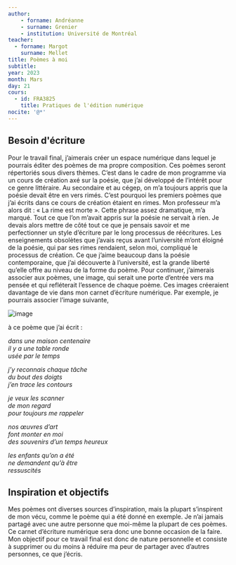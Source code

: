 ```yaml
--- 
author: 
    - forname: Andréanne
    - surname: Grenier
    - institution: Université de Montréal
teacher: 
  - forname: Margot
    surname: Mellet
title: Poèmes à moi
subtitle: 
year: 2023
month: Mars
day: 21
cours:
  - id: FRA3825
    title: Pratiques de l'édition numérique
nocite: '@*'
---
```






## Besoin d'écriture ##

Pour le travail final, j’aimerais créer un espace numérique dans lequel je pourrais éditer des poèmes de ma propre composition. Ces poèmes seront répertoriés sous divers thèmes. C’est dans le cadre de mon programme via un cours de création axé sur la poésie, que j’ai développé de l’intérêt pour ce genre littéraire. Au secondaire et au cégep, on m’a toujours appris que la poésie devait être en vers rimés. C’est pourquoi les premiers poèmes que j’ai écrits dans ce cours de création étaient en rimes. Mon professeur m’a alors dit : « La rime est morte ». Cette phrase assez dramatique, m’a marqué. Tout ce que l’on m’avait appris sur la poésie ne servait à rien. Je devais alors mettre de côté tout ce que je pensais savoir et me perfectionner un style d’écriture par le long processus de réécritures. Les enseignements obsolètes que j’avais reçus avant l’université m’ont éloigné de la poésie, qui par ses rimes rendaient, selon moi, compliqué le processus de création. Ce que j’aime beaucoup dans la poésie contemporaine, que j’ai découverte à l’université, est la grande liberté qu’elle offre au niveau de la forme du poème. Pour continuer, j’aimerais associer aux poèmes, une image, qui serait une porte d’entrée vers ma pensée et qui refléterait l’essence de chaque poème. Ces images créeraient davantage de vie dans mon carnet d’écriture numérique. Par exemple, je pourrais associer l’image suivante,                                                   

![image](https://user-images.githubusercontent.com/125372688/226484272-3bfb54cd-8d7f-4d99-bfe9-3e81d62e1bbd.png)


à ce poème que j’ai écrit : 

*dans une maison centenaire*                                                                                                                                           
*il y a une table ronde*                                                                                                                                               
*usée par le temps*

*j’y reconnais chaque tâche*                                                                                                                                           
*du bout des doigts*                                                                                                                                                   
*j’en trace les contours*

*je veux les scanner*                                                                                                                                                  
*de mon regard*                                                                                                                                                        
*pour toujours me rappeler*

*nos œuvres d’art*                                                                                                                                                   
*font monter en moi*                                                                                                                                                      
*des souvenirs d’un temps heureux* 

*les enfants qu’on a été*                                                                                                                                               
*ne demandent qu’à être*                                                                                                                                               
*ressuscités*


## Inspiration et objectifs ##

Mes poèmes ont diverses sources d’inspiration, mais la plupart s’inspirent de mon vécu, comme le poème qui a été donné en exemple. Je n’ai jamais partagé avec une autre personne que moi-même la plupart de ces poèmes. Ce carnet d’écriture numérique sera donc une bonne occasion de la faire. Mon objectif pour ce travail final est donc de nature personnelle et consiste à supprimer ou du moins à réduire ma peur de partager avec d’autres personnes, ce que j’écris. 
